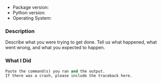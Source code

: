 * Package version:
* Python version:
* Operating System:

### Description

Describe what you were trying to get done.
Tell us what happened, what went wrong, and what you expected to happen.

### What I Did

```python
Paste the command(s) you ran and the output.
If there was a crash, please include the traceback here.
```
